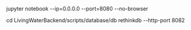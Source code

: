jupyter notebook --ip=0.0.0.0 --port=8080 --no-browser

cd LivingWaterBackend/scripts/database/db
rethinkdb --http-port 8082